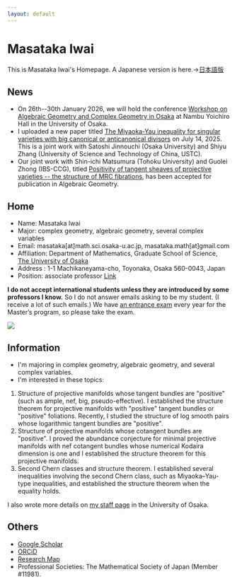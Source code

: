 ```yaml
---
layout: default
---
```



# **Masataka Iwai**
This is Masataka Iwai's Homepage.
A Japanese version is here.→[日本語版](https://masataka123.github.io/blog3/)


## **News**
- On 26th--30th January 2026, we will hold  the conference [Workshop on Algebraic Geometry and Complex Geometry in Osaka](https://masataka123.github.io/AGCG_Osaka_2026/) at Nambu Yoichiro Hall in the University of Osaka. 
- I uploaded a new paper titled [The Miyaoka-Yau inequality for singular varieties with big canonical or anticanonical divisors](https://arxiv.org/abs/2507.08522) on July 14, 2025. This is a joint work with Satoshi Jinnouchi (Osaka University) and Shiyu Zhang (University of Science and Technology of China, USTC).
- Our joint work with Shin-ichi Matsumura (Tohoku University) and Guolei Zhong (IBS-CCG), titled [Positivity of tangent sheaves of projective varieties -- the structure of MRC fibrations](https://arxiv.org/abs/2309.09489), has been accepted for publication in Algebraic Geometry.

<!--
- I will give a talk at the [Workshop on Fano Varieties](https://bicmr.pku.edu.cn/content/show/17-3569.html) to be held at Peking University on June 23-27, 2025. 
- On 13th--15th December 2024, we will hold a workshop: [Winter seminar of Several Complex Variables in 2024](https://masataka123.github.io/2024scvwinter/)
-->

## **Home**
- Name: Masataka Iwai
- Major: complex geometry, algebraic geometry, several complex variables
- Email: masataka[at]math.sci.osaka-u.ac.jp, masataka.math[at]gmail.com 
- Affiliation: Department of Mathematics, Graduate School of Science, [The University of Osaka](https://www.osaka-u.ac.jp/en/news/topics/2024/11/27001)
- Address : 1-1 Machikaneyama-cho, Toyonaka, Osaka 560-0043, Japan
- Position: associate professor [Link](http://www.math.sci.osaka-u.ac.jp/eng/staff.html)

**I do not accept international students unless they are introduced by some professors I know.**
So I do not answer emails asking to be my student. (I receive a lot of such emails.)
We have [an entrance exam](http://www.math.sci.osaka-u.ac.jp/inshi/) every year for the Master’s program, so please take the exam.

<!--- - I study the structures of complex projective manifolds whose tangent bundles are "positive" (such as nef, big, pseudo-effective, and so on) and the morphisms between smooth projective varieties by using singular Hermitian metrics. -->
![](https://masataka123.github.io/blog3_e/picture/6.jpg )

## **Information**
- I'm majoring in complex geometry, algebraic geometry, and several complex variables.
- I'm interested in these topics:
1. Structure of projective manifolds whose tangent bundles are "positive" (such as ample, nef, big, pseudo-effective). 
I established the structure theorem for projective manifolds with "positive" tangent bundles or "positive" foliations.
Recently, I studied the structure of log smooth pairs whose logarithmic tangent bundles are "positive".
2. Structure of projective manifolds whose cotangent bundles are "positive". 
I proved the abundance conjecture for minimal projective manifolds with nef cotangent bundles whose numerical Kodaira dimension is one and I established the structure theorem for this projective manifolds.
3. Second Chern classes and structure theorem.
I established several inequalities involving the second Chern class, such as Miyaoka–Yau-type inequalities, and established the structure theorem when the equality holds.

I also wrote more details on [my staff page](http://www.math.sci.osaka-u.ac.jp/eng/staff_iwai.html) in the University of Osaka.

## **Others**
- [Google Scholar](https://scholar.google.com/citations?hl=ja&user=ZTKnR6QAAAAJ)
- [ORCiD](https://orcid.org/0000-0002-0273-0360)
- [Research Map](https://researchmap.jp/Masataka_iwai)
- Professional Societies: The Mathematical Society of Japan (Member #11981).



